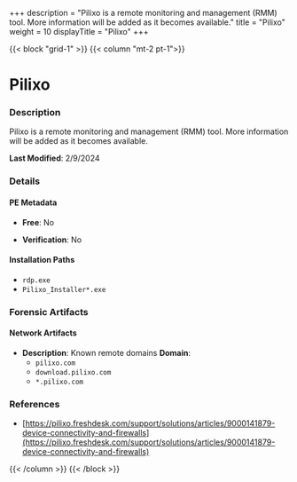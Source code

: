 +++
description = "Pilixo is a remote monitoring and management (RMM) tool. More information will be added as it becomes available."
title = "Pilixo"
weight = 10
displayTitle = "Pilixo"
+++


{{< block "grid-1" >}}
{{< column "mt-2 pt-1">}}

# Pilixo


### Description

Pilixo is a remote monitoring and management (RMM) tool. More information will be added as it becomes available.



**Last Modified**: 2/9/2024

### Details


#### PE Metadata


- **Free**: No

- **Verification**: No




#### Installation Paths
- `rdp.exe`
- `Pilixo_Installer*.exe`

### Forensic Artifacts




#### Network Artifacts

- **Description**: Known remote domains
  **Domain**:
    - `pilixo.com`
    - `download.pilixo.com`
    - `*.pilixo.com`





### References
- [https://pilixo.freshdesk.com/support/solutions/articles/9000141879-device-connectivity-and-firewalls](https://pilixo.freshdesk.com/support/solutions/articles/9000141879-device-connectivity-and-firewalls)



{{< /column >}}
{{< /block >}}
